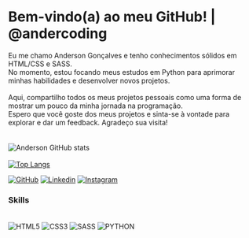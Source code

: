 # Bem-vindo(a) ao meu GitHub! | @andercoding

Eu me chamo Anderson Gonçalves e tenho conhecimentos sólidos em HTML/CSS e SASS.<br>
No momento, estou focando meus estudos em Python para aprimorar minhas habilidades e desenvolver novos projetos.
<br>
<br>
Aqui, compartilho todos os meus projetos pessoais como uma forma de mostrar um pouco da minha jornada na programação.
<br>
Espero que você goste dos meus projetos e sinta-se à vontade para explorar e dar um feedback. Agradeço sua visita!
<br>
<br>
<br>
![Anderson GitHub stats](https://github-readme-stats.vercel.app/api?username=andersongonclvz&show_icons=true&theme=github_dark)<br>
<br>
[![Top Langs](https://github-readme-stats.vercel.app/api/top-langs/?username=andersongonclvz&hide_progress=true&theme=github_dark)](https://github.com/andersongonclvz/github-readme-stats)

[![GitHub](https://img.shields.io/badge/GitHub-100000?style=for-the-badge&logo=github&logoColor=white)](https://github.com/andersongonclvz)
[![Linkedin](https://img.shields.io/badge/LinkedIn-0077B5?style=for-the-badge&logo=linkedin&logoColor=white)](https://www.linkedin.com/in/andersongonclvz/)
[![Instagram](https://img.shields.io/badge/Instagram-E4405F?style=for-the-badge&logo=instagram&logoColor=white)](https://www.instagram.com/andercoding/)

### Skills

<div style="display: inline_block"><br>
    <img align="center" alt="HTML5" src="https://img.shields.io/badge/HTML5-E34F26?style=for-the-badge&logo=html5&logoColor=white">
    <img align="center" alt="CSS3" src="https://img.shields.io/badge/CSS3-1572B6?style=for-the-badge&logo=css3&logoColor=white">
    <img align="center" alt="SASS" src="https://img.shields.io/badge/Sass-CC6699?style=for-the-badge&logo=sass&logoColor=white">
    <img align="center" alt="PYTHON" src="https://img.shields.io/badge/Python-3776AB?style=for-the-badge&logo=python&logoColor=white">
</div>
